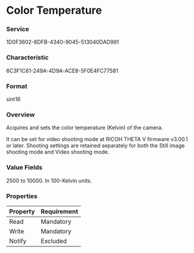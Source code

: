 # Color Temperature

### Service

1D0F3602-8DFB-4340-9045-513040DAD991

### Characteristic

6C3F1C61-249A-4D9A-ACE8-5F0E4FC77581

### Format

sint16

### Overview

Acquires and sets the color temperature (Kelvin) of the camera.

It can be set for video shooting mode at RICOH THETA V firmware v3.00.1 or later. Shooting settings are retained separately for both the Still image shooting mode and Video shooting mode.

### Value Fields

2500 to 10000. In 100-Kelvin units.

### Properties

| Property | Requirement |
|:--|:--|
| Read | Mandatory |
| Write | Mandatory |
| Notify | Excluded |
